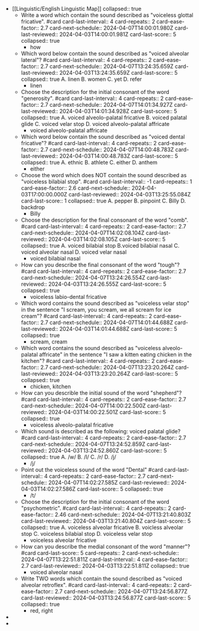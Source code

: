 - [[Linguistic/English Linguistic Map]]
  collapsed:: true
	- Write a word which contain the sound described as "voiceless glottal fricative". #card
	  card-last-interval:: 4
	  card-repeats:: 2
	  card-ease-factor:: 2.7
	  card-next-schedule:: 2024-04-07T14:00:01.980Z
	  card-last-reviewed:: 2024-04-03T14:00:01.981Z
	  card-last-score:: 5
	  collapsed:: true
		- how
	- Which word below contain the sound described as "voiced alveolar lateral"? #card
	  card-last-interval:: 4
	  card-repeats:: 2
	  card-ease-factor:: 2.7
	  card-next-schedule:: 2024-04-07T13:24:35.659Z
	  card-last-reviewed:: 2024-04-03T13:24:35.659Z
	  card-last-score:: 5
	  collapsed:: true
	  A. linen
	  B. women
	  C. yet 
	  D. refer
		- linen
	- Choose the description for the initial consonant of the word "generosity". #card 
	  card-last-interval:: 4
	  card-repeats:: 2
	  card-ease-factor:: 2.7
	  card-next-schedule:: 2024-04-07T14:01:34.927Z
	  card-last-reviewed:: 2024-04-03T14:01:34.928Z
	  card-last-score:: 5
	  collapsed:: true
	  A. voiced alveolo-palatal fricative
	  B. voiced palatal glide
	  C. voiced velar stop
	  D. voiced alveolo-palatal affricate
		- voiced alveolo-palatal affricate
	- Which word below contain the sound described as "voiced dental fricative"? #card 
	  card-last-interval:: 4
	  card-repeats:: 2
	  card-ease-factor:: 2.7
	  card-next-schedule:: 2024-04-07T14:00:48.783Z
	  card-last-reviewed:: 2024-04-03T14:00:48.783Z
	  card-last-score:: 5
	  collapsed:: true
	  A. ethnic
	  B. athlete
	  C. either
	  D. anthem
		- either
	- Choose the word which does NOT contain the sound described as "voiceless bilabial stop". #card 
	  card-last-interval:: -1
	  card-repeats:: 1
	  card-ease-factor:: 2.6
	  card-next-schedule:: 2024-04-03T17:00:00.000Z
	  card-last-reviewed:: 2024-04-03T13:25:55.084Z
	  card-last-score:: 1
	  collapsed:: true
	  A. pepper
	  B. pinpoint
	  C. Billy
	  D. backdrop
		- Billy
	- Choose the description for the final consonant of the word "comb". #card 
	  card-last-interval:: 4
	  card-repeats:: 2
	  card-ease-factor:: 2.7
	  card-next-schedule:: 2024-04-07T14:02:08.104Z
	  card-last-reviewed:: 2024-04-03T14:02:08.105Z
	  card-last-score:: 5
	  collapsed:: true
	  A. voiced bilabial stop
	  B.voiced bilabial nasal
	  C. voiced alveolar nasal
	  D. voiced velar nasal
		- voiced bilabial nasal
	- How can you describe the final consonant of the word "tough"? #card
	  card-last-interval:: 4
	  card-repeats:: 2
	  card-ease-factor:: 2.7
	  card-next-schedule:: 2024-04-07T13:24:26.554Z
	  card-last-reviewed:: 2024-04-03T13:24:26.555Z
	  card-last-score:: 5
	  collapsed:: true
		- voiceless labio-dental fricative
	- Which word contains the sound described as "voiceless velar stop" in the sentence "I scream, you scream, we all scream for ice cream"? #card
	  card-last-interval:: 4
	  card-repeats:: 2
	  card-ease-factor:: 2.7
	  card-next-schedule:: 2024-04-07T14:01:44.688Z
	  card-last-reviewed:: 2024-04-03T14:01:44.688Z
	  card-last-score:: 5
	  collapsed:: true
		- scream, cream
	- Which word contains the sound described as "voiceless alveolo-palatal affricate" in the sentence "I saw a kitten eating chicken in the kitchen"? #card
	  card-last-interval:: 4
	  card-repeats:: 2
	  card-ease-factor:: 2.7
	  card-next-schedule:: 2024-04-07T13:23:20.264Z
	  card-last-reviewed:: 2024-04-03T13:23:20.264Z
	  card-last-score:: 5
	  collapsed:: true
		- chicken, kitchen
	- How can you describle the initial sound of the word "shepherd"? #card
	  card-last-interval:: 4
	  card-repeats:: 2
	  card-ease-factor:: 2.7
	  card-next-schedule:: 2024-04-07T14:00:22.500Z
	  card-last-reviewed:: 2024-04-03T14:00:22.501Z
	  card-last-score:: 5
	  collapsed:: true
		- voiceless alveolo-palatal fricative
	- Which sound is described as the following: voiced palatal glide? #card 
	  card-last-interval:: 4
	  card-repeats:: 2
	  card-ease-factor:: 2.7
	  card-next-schedule:: 2024-04-07T13:24:52.859Z
	  card-last-reviewed:: 2024-04-03T13:24:52.860Z
	  card-last-score:: 5
	  collapsed:: true
	  A. /w/
	  B. /l/
	  C. /r/
	  D. /j/
		- /j/
	- Point out the voiceless sound of the word "Dental" #card
	  card-last-interval:: 4
	  card-repeats:: 2
	  card-ease-factor:: 2.7
	  card-next-schedule:: 2024-04-07T14:02:27.585Z
	  card-last-reviewed:: 2024-04-03T14:02:27.586Z
	  card-last-score:: 5
	  collapsed:: true
		- /t/
	- Choose the description for the initial consonant of the word "psychometric". #card 
	  card-last-interval:: 4
	  card-repeats:: 2
	  card-ease-factor:: 2.46
	  card-next-schedule:: 2024-04-07T13:21:40.803Z
	  card-last-reviewed:: 2024-04-03T13:21:40.804Z
	  card-last-score:: 5
	  collapsed:: true
	  A. voiceless alveolar fricative
	  B. voicless alveolar stop
	  C. voiceless bilabial stop
	  D. voiceless velar stop
		- voiceless alveolar fricative
	- How can you describe the medial consonant of the word "manner"? #card
	  card-last-score:: 5
	  card-repeats:: 2
	  card-next-schedule:: 2024-04-07T13:22:51.811Z
	  card-last-interval:: 4
	  card-ease-factor:: 2.7
	  card-last-reviewed:: 2024-04-03T13:22:51.811Z
	  collapsed:: true
		- voiced alveolar nasal
	- Write TWO words which contain the sound described as "voiced alveolar retroflex". #card
	  card-last-interval:: 4
	  card-repeats:: 2
	  card-ease-factor:: 2.7
	  card-next-schedule:: 2024-04-07T13:24:56.877Z
	  card-last-reviewed:: 2024-04-03T13:24:56.877Z
	  card-last-score:: 5
	  collapsed:: true
		- red, right
-
-